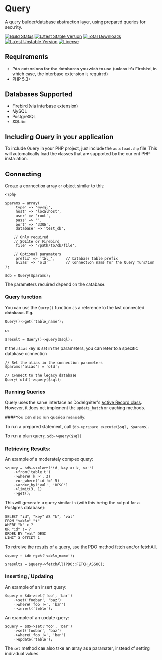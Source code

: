 # Query

A query builder/database abstraction layer, using prepared queries for security.

[![Build Status](https://secure.travis-ci.org/timw4mail/Query.png)](http://travis-ci.org/timw4mail/Query)
[![Latest Stable Version](https://poser.pugx.org/aviat4ion/query/v/stable.png)](https://packagist.org/packages/aviat4ion/query)
[![Total Downloads](https://poser.pugx.org/aviat4ion/query/downloads.png)](https://packagist.org/packages/aviat4ion/query)
[![Latest Unstable Version](https://poser.pugx.org/aviat4ion/query/v/unstable.png)](https://packagist.org/packages/aviat4ion/query)
[![License](https://poser.pugx.org/aviat4ion/query/license.png)](https://packagist.org/packages/aviat4ion/query)

## Requirements
* Pdo extensions for the databases you wish to use (unless it's Firebird, in which case, the interbase extension is required)
* PHP 5.3+

## Databases Supported

* Firebird (via interbase extension)
* MySQL
* PostgreSQL
* SQLite

## Including Query in your application

To include Query in your PHP project, just include the `autoload.php` file. This will automatically load the classes that are supported by the current PHP installation.


## Connecting

Create a connection array or object similar to this:

	<?php

	$params = array(
		'type' => 'mysql',
		'host' => 'localhost',
		'user' => 'root',
		'pass' => '',
		'port' => '3306',
		'database' => 'test_db',

		// Only required
		// SQLite or Firebird
		'file' => '/path/to/db/file',

		// Optional paramaters
		'prefix' => 'tbl_', 	// Database table prefix
		'alias' => 'old' 		// Connection name for the Query function
	);

	$db = Query($params);

The parameters required depend on the database.

### Query function

You can use the `Query()` function as a reference to the last connected database. E.g.

	Query()->get('table_name');

or

	$result = Query()->query($sql);

If the `alias` key is set in the parameters, you can refer to a specific database connection

	// Set the alias in the connection parameters
	$params['alias'] = 'old';

	// Connect to the legacy database
	Query('old')->query($sql);

### Running Queries
Query uses the same interface as CodeIgniter's [Active Record class](http://codeigniter.com/user_guide/database/active_record.html). However, it does not implement the `update_batch` or caching methods.

####You can also run queries manually.

To run a prepared statement, call
`$db->prepare_execute($sql, $params)`.

To run a plain query, `$db->query($sql)`

### Retrieving Results:

An example of a moderately complex query:

	$query = $db->select('id, key as k, val')
		->from('table t')
		->where('k >', 3)
		->or_where('id !=' 5)
		->order_by('val', 'DESC')
		->limit(3, 1)
		->get();

This will generate a query similar to (with this being the output for a Postgres database):

	SELECT "id", "key" AS "k", "val"
	FROM "table" "t"
	WHERE "k" > ?
	OR "id" != ?
	ORDER BY "val" DESC
	LIMIT 3 OFFSET 1


To retreive the results of a query, use the PDO method [fetch](http://php.net/manual/en/pdostatement.fetch.php) and/or [fetchAll](http://php.net/manual/en/pdostatement.fetchall.php).

	$query = $db->get('table_name');

	$results = $query->fetchAll(PDO::FETCH_ASSOC);


### Inserting / Updating

An example of an insert query:

	$query = $db->set('foo', 'bar')
		->set('foobar', 'baz')
		->where('foo !=', 'bar')
		->insert('table');

An example of an update query:

	$query = $db->set('foo', 'bar')
		->set('foobar', 'baz')
		->where('foo !=', 'bar')
		->update('table');

The `set` method can also take an array as a paramater, instead of setting individual values.

